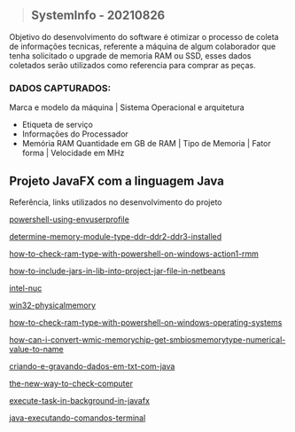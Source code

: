 >## SystemInfo - 20210826 

Objetivo do desenvolvimento do software é otimizar o processo de coleta de informações tecnicas, referente a 
máquina de algum colaborador que tenha solicitado o upgrade de memoria RAM ou SSD, esses dados coletados
serão utilizados como referencia para comprar as peças.


### DADOS CAPTURADOS:

Marca e modelo da máquina |  Sistema Operacional e arquitetura
- Etiqueta de serviço
- Informações do Processador
- Memória RAM  Quantidade em GB de RAM | Tipo de Memoria | Fator forma  | Velocidade em MHz

## Projeto JavaFX com a linguagem Java

Referência, links utilizados no desenvolvimento do projeto

[powershell-using-envuserprofile](https://stackoverflow.com/questions/23763451/powershell-using-envuserprofile-in-an-if-statement)

[determine-memory-module-type-ddr-ddr2-ddr3-installed](https://www.winhelponline.com/blog/determine-memory-module-type-ddr-ddr2-ddr3-installed/)

[how-to-check-ram-type-with-powershell-on-windows-action1-rmm](https://www.action1.com/how-to-check-ram-type-with-powershell-on-windows-action1-rmm/)

[how-to-include-jars-in-lib-into-project-jar-file-in-netbeans](https://stackoverflow.com/questions/18451052/how-to-include-jars-in-lib-into-project-jar-file-in-netbeans)

[intel-nuc](https://www.intel.com.br/content/www/br/pt/support/articles/000025060/intel-nuc.html)

[win32-physicalmemory](https://docs.microsoft.com/pt-br/windows/win32/cimwin32prov/win32-physicalmemory?redirectedfrom=MSDN)

[how-to-check-ram-type-with-powershell-on-windows-operating-systems](https://community.spiceworks.com/how_to/167539-how-to-check-ram-type-with-powershell-on-windows-operating-systems)

[how-can-i-convert-wmic-memorychip-get-smbiosmemorytype-numerical-value-to-name](https://stackoverflow.com/questions/68253513/how-can-i-convert-wmic-memorychip-get-smbiosmemorytype-numerical-value-to-name)

[criando-e-gravando-dados-em-txt-com-java](https://www.devmedia.com.br/criando-e-gravando-dados-em-txt-com-java/23060)

[the-new-way-to-check-computer](http://www.happysysadm.com/2017/01/the-new-way-to-check-computer.html)

[execute-task-in-background-in-javafx](https://stackoverflow.com/questions/9165251/execute-task-in-background-in-javafx)

[java-executando-comandos-terminal](https://www.botecodigital.dev.br/java/java-executando-comandos-terminal/)
